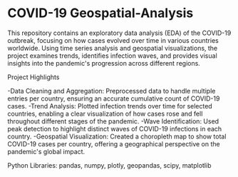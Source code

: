 # COVID-19 Geospatial-Analysis
This repository contains an exploratory data analysis (EDA) of the COVID-19 outbreak, focusing on how cases evolved over time in various countries worldwide. Using time series analysis and geospatial visualizations, the project examines trends, identifies infection waves, and provides visual insights into the pandemic's progression across different regions.

Project Highlights

-Data Cleaning and Aggregation: Preprocessed data to handle multiple entries per country, ensuring an accurate cumulative count of COVID-19 cases.
-Trend Analysis: Plotted infection trends over time for selected countries, enabling a clear visualization of how cases rose and fell throughout different stages of the pandemic.
-Wave Identification: Used peak detection to highlight distinct waves of COVID-19 infections in each country.
-Geospatial Visualization: Created a choropleth map to show total COVID-19 cases per country, offering a geographical perspective on the pandemic's global impact.

Python Libraries: pandas, numpy, plotly, geopandas, scipy, matplotlib

